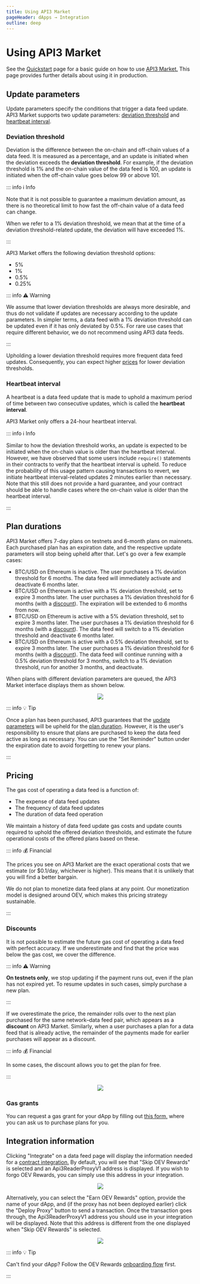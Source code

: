 ```yaml
---
title: Using API3 Market
pageHeader: dApps → Integration
outline: deep
---
```


<PageHeader/>

# Using API3 Market

See the [Quickstart](/dapps/quickstart/index.md) page for a basic guide on how to use [API3 Market.](https://market.api3.org/)
This page provides further details about using it in production.

## Update parameters

Update parameters specify the conditions that trigger a data feed update.
API3 Market supports two update parameters: [deviation threshold](#deviation-threshold) and [heartbeat interval](#heartbeat-interval).

### Deviation threshold

Deviation is the difference between the on-chain and off-chain values of a data feed.
It is measured as a percentage, and an update is initiated when the deviation exceeds the **deviation threshold**.
For example, if the deviation threshold is 1% and the on-chain value of the data feed is 100, an update is initiated when the off-chain value goes below 99 or above 101.

::: info ℹ️ Info

Note that it is not possible to guarantee a maximum deviation amount, as there is no theoretical limit to how fast the off-chain value of a data feed can change.

When we refer to a 1% deviation threshold, we mean that at the time of a deviation threshold-related update, the deviation will have exceeded 1%.

:::

API3 Market offers the following deviation threshold options:

- 5%
- 1%
- 0.5%
- 0.25%

::: info ⚠️ Warning

We assume that lower deviation thresholds are always more desirable, and thus do not validate if updates are necessary according to the update parameters.
In simpler terms, a data feed with a 1% deviation threshold can be updated even if it has only deviated by 0.5%.
For rare use cases that require different behavior, we do not recommend using API3 data feeds.

:::

Upholding a lower deviation threshold requires more frequent data feed updates.
Consequently, you can expect higher [prices](#pricing) for lower deviation thresholds.

### Heartbeat interval

A heartbeat is a data feed update that is made to uphold a maximum period of time between two consecutive updates, which is called the **heartbeat interval**.

API3 Market only offers a 24-hour heartbeat interval.

::: info ℹ️ Info

Similar to how the deviation threshold works, an update is expected to be initiated when the on-chain value is older than the heartbeat interval.
However, we have observed that some users include `require()` statements in their contracts to verify that the heartbeat interval is upheld.
To reduce the probability of this usage pattern causing transactions to revert, we initiate heartbeat interval-related updates 2 minutes earlier than necessary.
Note that this still does not provide a hard guarantee, and your contract should be able to handle cases where the on-chain value is older than the heartbeat interval.

:::

## Plan durations

API3 Market offers 7-day plans on testnets and 6-month plans on mainnets.
Each purchased plan has an expiration date, and the respective update parameters will stop being upheld after that.
Let's go over a few example cases:

- BTC/USD on Ethereum is inactive.
  The user purchases a 1% deviation threshold for 6 months.
  The data feed will immediately activate and deactivate 6 months later.
- BTC/USD on Ethereum is active with a 1% deviation threshold, set to expire 3 months later.
  The user purchases a 1% deviation threshold for 6 months (with a [discount](#discounts)).
  The expiration will be extended to 6 months from now.
- BTC/USD on Ethereum is active with a 5% deviation threshold, set to expire 3 months later.
  The user purchases a 1% deviation threshold for 6 months (with a [discount](#discounts)).
  The data feed will switch to a 1% deviation threshold and deactivate 6 months later.
- BTC/USD on Ethereum is active with a 0.5% deviation threshold, set to expire 3 months later.
  The user purchases a 1% deviation threshold for 6 months (with a [discount](#discounts)).
  The data feed will continue running with a 0.5% deviation threshold for 3 months, switch to a 1% deviation threshold, run for another 3 months, and deactivate.

When plans with different deviation parameters are queued, the API3 Market interface displays them as shown below.

<center><img src="./images/queue.png"></center>

::: info 💡 Tip

Once a plan has been purchased, API3 guarantees that the [update parameters](#update-parameters) will be upheld for the [plan duration](#plan-durations).
However, it is the user's responsibility to ensure that plans are purchased to keep the data feed active as long as necessary.
You can use the "Set Reminder" button under the expiration date to avoid forgetting to renew your plans.

:::

## Pricing

The gas cost of operating a data feed is a function of:

- The expense of data feed updates
- The frequency of data feed updates
- The duration of data feed operation

We maintain a history of data feed update gas costs and update counts required to uphold the offered deviation thresholds, and estimate the future operational costs of the offered plans based on these.

::: info 💰 Financial

The prices you see on API3 Market are the exact operational costs that we estimate (or $0.1/day, whichever is higher).
This means that it is unlikely that you will find a better bargain.

We do not plan to monetize data feed plans at any point.
Our monetization model is designed around OEV, which makes this pricing strategy sustainable.

:::

### Discounts

It is not possible to estimate the future gas cost of operating a data feed with perfect accuracy.
If we underestimate and find that the price was below the gas cost, we cover the difference.

::: info ⚠️ Warning

**On testnets only**, we stop updating if the payment runs out, even if the plan has not expired yet.
To resume updates in such cases, simply purchase a new plan.

:::

If we overestimate the price, the remainder rolls over to the next plan purchased for the same network–data feed pair, which appears as a **discount** on API3 Market.
Similarly, when a user purchases a plan for a data feed that is already active, the remainder of the payments made for earlier purchases will appear as a discount.

::: info 💰 Financial

In some cases, the discount allows you to get the plan for free.

:::

<center><img src="./images/discount.png"></center>

### Gas grants

You can request a gas grant for your dApp by filling out [this form,](https://api3dao.typeform.com/to/TBTu8bJt) where you can ask us to purchase plans for you.

## Integration information

Clicking "Integrate" on a data feed page will display the information needed for a [contract integration.](./contract-integration.md)
By default, you will see that "Skip OEV Rewards" is selected and an Api3ReaderProxyV1 address is displayed.
If you wish to forgo OEV Rewards, you can simply use this address in your integration.

<center><img src="./images/skip-oev-rewards.png"></center>

Alternatively, you can select the "Earn OEV Rewards" option, provide the name of your dApp, and (if the proxy has not been deployed earlier) click the "Deploy Proxy" button to send a transaction.
Once the transaction goes through, the Api3ReaderProxyV1 address you should use in your integration will be displayed.
Note that this address is different from the one displayed when "Skip OEV Rewards" is selected.

<center><img src="./images/earn-oev-rewards.png"></center>

::: info 💡 Tip

Can't find your dApp?
Follow the OEV Rewards [onboarding flow](../oev-rewards/index.md#how-to-get-onboard) first.

:::
